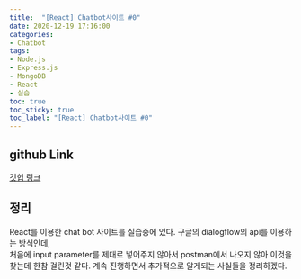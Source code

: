 ```yaml
---
title:  "[React] Chatbot사이트 #0"
date: 2020-12-19 17:16:00
categories:
- Chatbot
tags:
- Node.js
- Express.js
- MongoDB
- React  
- 실습
toc: true
toc_sticky: true
toc_label: "[React] Chatbot사이트 #0"
---
```

## github Link
[깃헙 링크](https://github.com/qaqa313a/react-chatbot)
<!--break-->

## 정리
React를 이용한 chat bot 사이트를 실습중에 있다. 구글의 dialogflow의 api를 이용하는 방식인데,  
처음에 input parameter를 제대로 넣어주지 않아서 postman에서 나오지 않아 이것을 찾는데 한참 걸린것 같다.
계속 진행하면서 추가적으로 알게되는 사실들을 정리하겠다.

